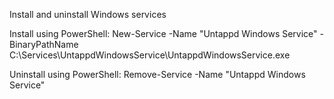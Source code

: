 Install and uninstall Windows services

Install using PowerShell:
New-Service -Name "Untappd Windows Service" -BinaryPathName C:\Services\UntappdWindowsService\UntappdWindowsService.exe

Uninstall using PowerShell:
Remove-Service -Name "Untappd Windows Service"
